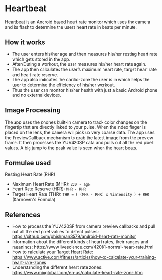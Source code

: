 # Heartbeat
Heartbeat is an Android based heart rate monitor which uses the camera and its flash to determine the users heart rate in beats per minute.  
## How it works
* The user enters his/her age and then measures his/her resting heart rate which gets stored in the app.  
* After/During a workout, the user measures his/her heart rate again.  
* The app then calculates the user’s maximum heart rate, target heart rate and heart rate reserve.  
* The app also indicates the cardio-zone the user is in which helps the user to determine the efficiency of his/her workout.  
* Thus the user can monitor his/her health with just a basic Android phone and no external devices.  

## Image Processing  
The app uses the phones built-in camera to track color changes on the fingertip that are directly linked to your pulse.
When the index finger is placed on the lens, the camera will pick up very coarse data. 
The app uses the PreviewCallback mechanism to grab the latest image from the preview frame.
It then processes the YUV420SP data and pulls out all the red pixel values.
A big jump to the peak value is seen when the heart beats.  

## Formulae used
Resting Heart Rate (RHR)
* Maximum Heart Rate (MHR):  ```220 - age```  
* Heart Rate Reserve (HRR): ```MHR - RHR```  
* Target Heart Rate (THR): ```THR = ( (MHR - RHR) x %intensity ) + RHR```
(Karnoven's Formula)

## References
* How to process the YUV420SP from camera preview callbacks and pull out all the red pixel values to detect pulses: https://github.com/phishman3579/android-heart-rate-monitor
* Information about the different kinds of heart rates, their ranges and meanings: https://www.livescience.com/42081-normal-heart-rate.html
* How to calculate your Target Heart Rate: https://www.active.com/fitness/articles/how-to-calculate-your-training-heart-rate-zones
* Understanding the different heart rate zones: https://www.mioglobal.com/en-us/calculate-heart-rate-zone.htm
